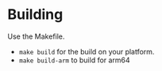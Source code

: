# Building

Use the Makefile.
- `make build` for the build on your platform.
- `make build-arm` to build for arm64


